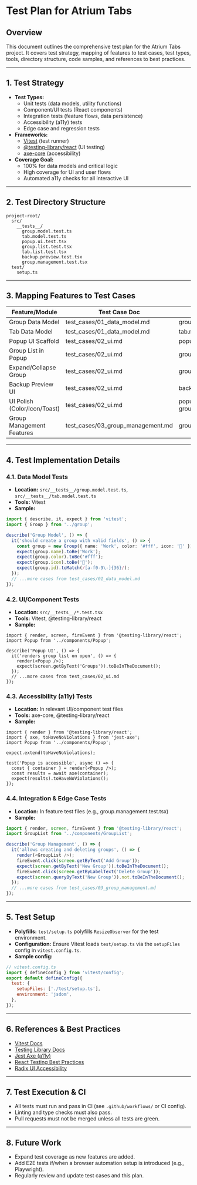 # Test Plan for Atrium Tabs

## Overview
This document outlines the comprehensive test plan for the Atrium Tabs project. It covers test strategy, mapping of features to test cases, test types, tools, directory structure, code samples, and references to best practices.

---

## 1. Test Strategy

- **Test Types:**
  - Unit tests (data models, utility functions)
  - Component/UI tests (React components)
  - Integration tests (feature flows, data persistence)
  - Accessibility (a11y) tests
  - Edge case and regression tests
- **Frameworks:**
  - [Vitest](https://vitest.dev/) (test runner)
  - [@testing-library/react](https://testing-library.com/docs/react-testing-library/intro/) (UI testing)
  - [axe-core](https://github.com/dequelabs/axe-core-npm) (accessibility)
- **Coverage Goal:**
  - 100% for data models and critical logic
  - High coverage for UI and user flows
  - Automated a11y checks for all interactive UI

---

## 2. Test Directory Structure

```
project-root/
  src/
    __tests__/
      group.model.test.ts
      tab.model.test.ts
      popup.ui.test.tsx
      group.list.test.tsx
      tab.list.test.tsx
      backup.preview.test.tsx
      group.management.test.tsx
  test/
    setup.ts
```

---

## 3. Mapping Features to Test Cases

| Feature/Module                | Test Case Doc                        | Test File(s)                        |
|------------------------------|--------------------------------------|-------------------------------------|
| Group Data Model             | test_cases/01_data_model.md           | group.model.test.ts                 |
| Tab Data Model               | test_cases/01_data_model.md           | tab.model.test.ts                   |
| Popup UI Scaffold            | test_cases/02_ui.md                   | popup.ui.test.tsx                   |
| Group List in Popup          | test_cases/02_ui.md                   | group.list.test.tsx                 |
| Expand/Collapse Group        | test_cases/02_ui.md                   | group.list.test.tsx                 |
| Backup Preview UI            | test_cases/02_ui.md                   | backup.preview.test.tsx              |
| UI Polish (Color/Icon/Toast) | test_cases/02_ui.md                   | popup.ui.test.tsx, group.list.test.tsx |
| Group Management Features    | test_cases/03_group_management.md     | group.management.test.tsx           |

---

## 4. Test Implementation Details

### 4.1. Data Model Tests
- **Location:** `src/__tests__/group.model.test.ts`, `src/__tests__/tab.model.test.ts`
- **Tools:** Vitest
- **Sample:**
```ts
import { describe, it, expect } from 'vitest';
import { Group } from '../group';

describe('Group Model', () => {
  it('should create a group with valid fields', () => {
    const group = new Group({ name: 'Work', color: '#fff', icon: '💼' });
    expect(group.name).toBe('Work');
    expect(group.color).toBe('#fff');
    expect(group.icon).toBe('💼');
    expect(group.id).toMatch(/[a-f0-9\-]{36}/);
  });
  // ...more cases from test_cases/01_data_model.md
});
```

### 4.2. UI/Component Tests
- **Location:** `src/__tests__/*.test.tsx`
- **Tools:** Vitest, @testing-library/react
- **Sample:**
```tsx
import { render, screen, fireEvent } from '@testing-library/react';
import Popup from '../components/Popup';

describe('Popup UI', () => {
  it('renders group list on open', () => {
    render(<Popup />);
    expect(screen.getByText('Groups')).toBeInTheDocument();
  });
  // ...more cases from test_cases/02_ui.md
});
```

### 4.3. Accessibility (a11y) Tests
- **Location:** In relevant UI/component test files
- **Tools:** axe-core, @testing-library/react
- **Sample:**
```tsx
import { render } from '@testing-library/react';
import { axe, toHaveNoViolations } from 'jest-axe';
import Popup from '../components/Popup';

expect.extend(toHaveNoViolations);

test('Popup is accessible', async () => {
  const { container } = render(<Popup />);
  const results = await axe(container);
  expect(results).toHaveNoViolations();
});
```

### 4.4. Integration & Edge Case Tests
- **Location:** In feature test files (e.g., group.management.test.tsx)
- **Sample:**
```ts
import { render, screen, fireEvent } from '@testing-library/react';
import GroupList from '../components/GroupList';

describe('Group Management', () => {
  it('allows creating and deleting groups', () => {
    render(<GroupList />);
    fireEvent.click(screen.getByText('Add Group'));
    expect(screen.getByText('New Group')).toBeInTheDocument();
    fireEvent.click(screen.getByLabelText('Delete Group'));
    expect(screen.queryByText('New Group')).not.toBeInTheDocument();
  });
  // ...more cases from test_cases/03_group_management.md
});
```

---

## 5. Test Setup
- **Polyfills:** `test/setup.ts` polyfills `ResizeObserver` for the test environment.
- **Configuration:** Ensure Vitest loads `test/setup.ts` via the `setupFiles` config in `vitest.config.ts`.
- **Sample config:**
```js
// vitest.config.ts
import { defineConfig } from 'vitest/config';
export default defineConfig({
  test: {
    setupFiles: ['./test/setup.ts'],
    environment: 'jsdom',
  },
});
```

---

## 6. References & Best Practices
- [Vitest Docs](https://vitest.dev/guide/)
- [Testing Library Docs](https://testing-library.com/docs/)
- [Jest Axe (a11y)](https://github.com/nickcolley/jest-axe)
- [React Testing Best Practices](https://testing-library.com/docs/react-testing-library/examples/)
- [Radix UI Accessibility](https://www.radix-ui.com/docs/accessibility)

---

## 7. Test Execution & CI
- All tests must run and pass in CI (see `.github/workflows/` or CI config).
- Linting and type checks must also pass.
- Pull requests must not be merged unless all tests are green.

---

## 8. Future Work
- Expand test coverage as new features are added.
- Add E2E tests if/when a browser automation setup is introduced (e.g., Playwright).
- Regularly review and update test cases and this plan.